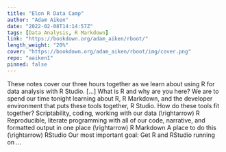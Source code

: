 ```yaml
---
title: "Elon R Data Camp"
author: "Adam Aiken"
date: "2022-02-08T14:14:57Z"
tags: [Data Analysis, R Markdown]
link: "https://bookdown.org/adam_aiken/rboot/"
length_weight: "20%"
cover: "https://bookdown.org/adam_aiken/rboot/img/cover.png"
repo: "aaiken1"
pinned: false
---
```


These notes cover our three hours together as we learn about using R for data analysis with R Studio. [...] What is R and why are you here? We are to spend our time tonight learning about R, R Markdown, and the developer environment that puts these tools together, R Studio. How do these tools fit together? Scriptability, coding, working with our data \(\rightarrow\) R Reproducible, literate programming with all of our code, narrative, and formatted output in one place \(\rightarrow\) R Markdown A place to do this \(\rightarrow\) RStudio Our most important goal: Get R and RStudio running on ...
